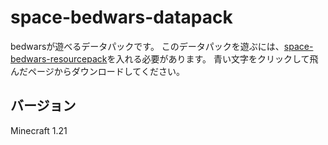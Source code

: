 # space-bedwars-datapack
bedwarsが遊べるデータパックです。
このデータパックを遊ぶには、[space-bedwars-resourcepack](https://github.com/spaceriku13/space-bedwars-resourcepack)を入れる必要があります。
青い文字をクリックして飛んだページからダウンロードしてください。
## バージョン
 Minecraft 1.21